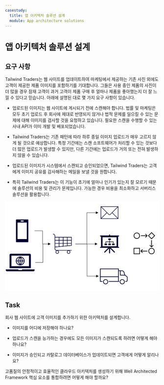 ```yaml
---
casestudy:
  title: 앱 아키텍처 솔루션 설계
  module: App architecture solutions
---
```

# 앱 아키텍처 솔루션 설계

## 요구 사항

Tailwind Traders는 웹 사이트를 업데이트하여 마케팅에서 제공하는 기존 사진 외에도 고객이 제공한 제품 이미지를 포함하기를 기대합니다. 그들은 사용 중인 제품의 사진이 더 많을 경우 잠재 고객이 과거 고객이 제품 구매 후 얼마나 제품을 좋아했는지 더 잘 느낄 수 있다고 믿습니다. 아래에 설명된 대로 몇 가지 요구 사항이 있습니다.

* 업로드된 이미지는 웹 사이트에 게시되기 전에 스캔해야 합니다. 법률 및 마케팅은 모두 초기 업로드 후 회사에 제대로 반영되지 않거나 법적 문제를 일으킬 수 있는 문제에 대해 이미지를 검사할 것을 요청하고 있습니다. 필요한 스캔을 수행할 수 있는 사내 API가 이미 개발 및 배포되었습니다. 

* Tailwind Traders는 기존 패턴에 따라 하루 종일 이미지 업로드가 매우 고르지 않게 될 것으로 예상합니다. 특정 기간에는 스캔 소프트웨어가 처리할 수 있는 것보다 더 많은 업로드가 발생할 수 있지만, 다른 기간에는 업로드가 거의 또는 전혀 발생하지 않을 수 있습니다.

* 업로드된 이미지가 시스템에서 스캔되고 승인되었으면, Tailwind Traders는 고객에게 이미지 공유를 감사해하는 메일을 보낼 것을 원합니다.

* 특히 Tailwind Traders는 이 기능이 초기에 얼마나 인기가 있는지 잘 모르기 때문에 솔루션의 비용 및 관리가 문제입니다. 가능한 경우 비용을 최소화하고 서버리스 솔루션을 활용합니다.

 

![앱 아키텍처](media/Apparchitecture.png)

 

## Task

회사 웹 사이트에 고객 이미지를 추가하기 위한 아키텍처를 설계합니다. 

* 이미지를 어디에 저장해야 하나요?

* 업로드가 스캔을 능가하는 경우에도 모든 이미지가 스캔되도록 하려면 어떻게 해야 하나요?

* 이미지가 승인되고 카탈로그 데이터베이스가 업데이트되면 고객에게 어떻게 알리나요? 

고품질의 안정적이고 효율적인 클라우드 아키텍처를 생성하기 위해 Well Architected Framework 핵심 요소를 통합하려면 어떻게 해야 할까요?

 
